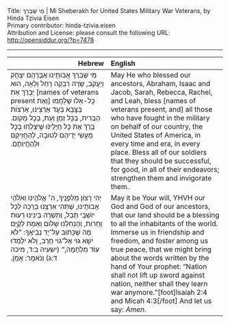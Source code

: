 <html>
<head></head>
<body>
Title: מִי שֶׁבֵּרַךְ | Mi Sheberakh for United States Military War Veterans, by Hinda Tzivia Eisen<br />
Primary contributor: hinda-tzivia.eisen<br />
Attribution and License: please consult the following URL: <a href="http://opensiddur.org/?p=7478">http://opensiddur.org/?p=7478</a>
<p />
<hr />

<table style="margin-left: auto;margin-right: auto;" class="draggable">
<thead><tr><th id="x" style="text-align: right;">Hebrew</th><th style="text-align: left;">English</th></tr></thead>
<tbody>
<tr><td style="vertical-align:top;" width="46%">
<div class="liturgy"><span lang="he">
מִי שֶׁבֵּרַךְ אֲבוֹתֵֽינוּ 
אַבְרָהָם יִצְחָק וְיַעֲקֹב, 
שָׂרָה רִבְקָה רָחֵל וְלֵאָה, 
הוּא יְבָרֵך אֶת [<span lang="en">names of veterans present</span> וְאֶת] 
כׇּל-אֵלוּ שֶׁלָחֲמוּ בַּצָּבָא בְּעָד אַרְצֵינוּ, 
אַרְצוֹת הַבְּרִית, 
בְּכׇל זְמָן וַעֵת, 
בְּכׇל מָקוֹם. 
בָּרֵךְ אֶת כׇּל חַיָּלֵֽינוּ 
שֶׁיִּצְלְחוּ בְּכׇל מַעֲשֵׂי יְדֵיהֶם לְטוֹבָה, 
לְהַחֲזִיקָם וּלְהַחֲיוֹתָם.‏
</span></div></td>
 
<td style="vertical-align:top;" width="53%"><div class="english">
May He who blessed our ancestors, 
Abraham, Isaac and Jacob, 
Sarah, Rebecca, Rachel, and Leah, 
bless [names of veterans present, and] 
all those who have fought in the military on behalf of our country, 
the United States of America, 
in every time and era, 
in every place. 
Bless all of our soldiers 
that they should be successful, for good, in all of their endeavors; 
strengthen them and invigorate them. 
</div></td></tr>


<tr><td style="vertical-align:top;" width="46%"><div class="liturgy"><span lang="he">
יְהִי רָצוֹן מִלְּפָנֶֽיךָ, 
ה׳ אֱלֹהֵֽינוּ וֵאלֹהֵי אֲבוֹתֵֽינוּ, 
שֶׁתְּהִי אַרְצֵֽנוּ בְּרָכָה לְכׇל יוֹשְׁבֵי תֵבֵל, 
וְתִשְׁרָה בֵּינֵינוּ רֵעוּת וְחֵרוּת, 
וְהַנְחִלֵנוּ שָׁלוֹם וְאֶמֶת 
לְקָיֵּם מָה שֶׁכָּתוּב עַל־יָד נְבִיאֶֽךָ: 
”לֹא יִשָׁא גוֹי אֶל־גוֹי חֶרֶב, 
וְלֹא יִלְמְדוּ עוֹד מִלְחָמָה,“ <span class="citation">(ישעיה ב:ד, מיכה ד:ג)</span>
וְנֹאמָר: אָמֵן.‏
</span></div></td>
 
<td style="vertical-align:top;" width="53%"><div class="english">
May it be Your will, 
YHVH our God and God of our ancestors, 
that our land should be a blessing to all the inhabitants of the world. 
Immerse us in friendship and freedom, 
and foster among us true peace, 
that we might bring about the words written by the hand of Your prophet: 
“Nation shall not lift up sword against nation, 
neither shall they learn war anymore.”[foot]Isaiah 2:4 and Micah 4:3[/foot] 
And let us say: <em>Amen</em>.
</td></tr>
</tbody></table>
</body>
</html>